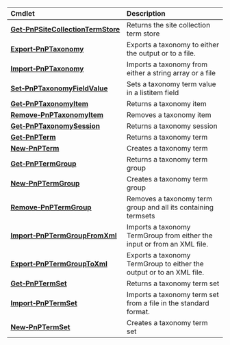 Cmdlet|Description
:-----|:----------
**[Get&#8209;PnPSiteCollectionTermStore](GetPnPSiteCollectionTermStore.md)** |Returns the site collection term store
**[Export&#8209;PnPTaxonomy](ExportPnPTaxonomy.md)** |Exports a taxonomy to either the output or to a file.
**[Import&#8209;PnPTaxonomy](ImportPnPTaxonomy.md)** |Imports a taxonomy from either a string array or a file
**[Set&#8209;PnPTaxonomyFieldValue](SetPnPTaxonomyFieldValue.md)** |Sets a taxonomy term value in a listitem field
**[Get&#8209;PnPTaxonomyItem](GetPnPTaxonomyItem.md)** |Returns a taxonomy item
**[Remove&#8209;PnPTaxonomyItem](RemovePnPTaxonomyItem.md)** |Removes a taxonomy item
**[Get&#8209;PnPTaxonomySession](GetPnPTaxonomySession.md)** |Returns a taxonomy session
**[Get&#8209;PnPTerm](GetPnPTerm.md)** |Returns a taxonomy term
**[New&#8209;PnPTerm](NewPnPTerm.md)** |Creates a taxonomy term
**[Get&#8209;PnPTermGroup](GetPnPTermGroup.md)** |Returns a taxonomy term group
**[New&#8209;PnPTermGroup](NewPnPTermGroup.md)** |Creates a taxonomy term group
**[Remove&#8209;PnPTermGroup](RemovePnPTermGroup.md)** |Removes a taxonomy term group and all its containing termsets
**[Import&#8209;PnPTermGroupFromXml](ImportPnPTermGroupFromXml.md)** |Imports a taxonomy TermGroup from either the input or from an XML file.
**[Export&#8209;PnPTermGroupToXml](ExportPnPTermGroupToXml.md)** |Exports a taxonomy TermGroup to either the output or to an XML file.
**[Get&#8209;PnPTermSet](GetPnPTermSet.md)** |Returns a taxonomy term set
**[Import&#8209;PnPTermSet](ImportPnPTermSet.md)** |Imports a taxonomy term set from a file in the standard format.
**[New&#8209;PnPTermSet](NewPnPTermSet.md)** |Creates a taxonomy term set
